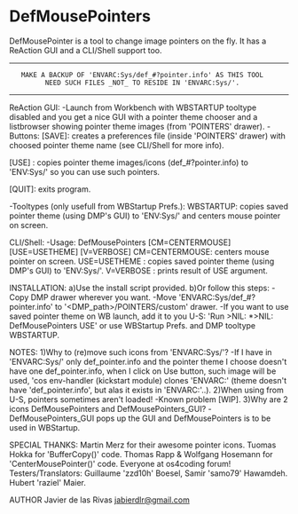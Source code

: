 # DefMousePointers
DefMousePointer is a tool to change image pointers on the fly. It has a ReAction GUI and a CLI/Shell support too.

   *********************************************************************
       MAKE A BACKUP OF 'ENVARC:Sys/def_#?pointer.info' AS THIS TOOL    
             NEED SUCH FILES _NOT_ TO RESIDE IN 'ENVARC:Sys/'.          
   *********************************************************************

ReAction GUI:
-Launch from Workbench with WBSTARTUP tooltype disabled and you get a nice
 GUI with a pointer theme chooser and a listbrowser showing pointer theme
 images (from 'POINTERS' drawer).
-Buttons:
 [SAVE]: creates a preferences file (inside 'POINTERS' drawer) with
         choosed pointer theme name (see CLI/Shell for more info).

 [USE] : copies pointer theme images/icons (def_#?pointer.info) to
         'ENV:Sys/' so you can use such pointers.

 [QUIT]: exits program.

-Tooltypes (only usefull from WBStartup Prefs.):
 WBSTARTUP: copies saved pointer theme (using DMP's GUI) to 'ENV:Sys/' and
            centers mouse pointer on screen.


CLI/Shell:
-Usage: DefMousePointers [CM=CENTERMOUSE] [USE=USETHEME] [V=VERBOSE]
 CM=CENTERMOUSE: centers mouse pointer on screen.
 USE=USETHEME  : copies saved pointer theme (using DMP's GUI) to 'ENV:Sys/'.
 V=VERBOSE     : prints result of USE argument.


INSTALLATION:
a)Use the install script provided.
b)Or follow this steps:
  -Copy DMP drawer wherever you want.
  -Move 'ENVARC:Sys/def_#?pointer.info' to '<DMP_path>/POINTERS/custom' drawer.
  -If you want to use saved pointer theme on WB launch, add it to you U-S:
   'Run >NIL: *>NIL: <path>DefMousePointers USE'
   or use WBStartup Prefs. and DMP tooltype WBSTARTUP.


NOTES:
1)Why to (re)move such icons from 'ENVARC:Sys/'?
-If I have in 'ENVARC:Sys/' only def_pointer.info and the pointer theme I
choose doesn't have one def_pointer.info, when I click on Use button, such
image will be used, 'cos env-handler (kickstart module) clones 'ENVARC:'
(theme doesn't have 'def_pointer.info', but alas it exists in 'ENVARC:'..).
2)When using from U-S, pointers sometimes aren't loaded!
-Known problem [WIP].
3)Why are 2 icons DefMousePointers and DefMousePointers_GUI?
-DefMousePointers_GUI pops up the GUI and DefMousePointers is to be used
in WBStartup.


SPECIAL THANKS:
Martin Merz for their awesome pointer icons.
Tuomas Hokka for 'BufferCopy()' code.
Thomas Rapp & Wolfgang Hosemann for 'CenterMousePointer()' code.
Everyone at os4coding forum!
Testers/Translators: Guillaume 'zzd10h' Boesel, Samir 'samo79' Hawamdeh.
                     Hubert 'raziel' Maier.
  

AUTHOR
Javier de las Rivas <jabierdlr@gmail.com>

